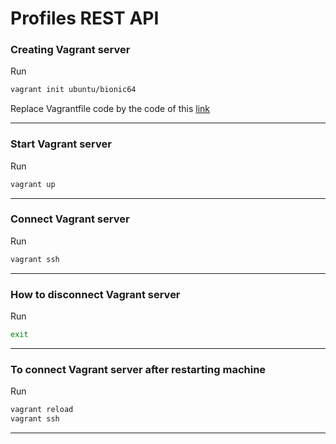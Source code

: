 # Profiles REST API

### Creating Vagrant server

Run

```sh
vagrant init ubuntu/bionic64
```

Replace Vagrantfile code by the code of this [link](https://gist.github.com/LondonAppDev/199eef145a21587ea866b69d40d28682)

---

### Start Vagrant server

Run

```sh
vagrant up
```

---

### Connect Vagrant server

Run

```sh
vagrant ssh
```

---

### How to disconnect Vagrant server

Run

```sh
exit
```

---

### To connect Vagrant server after restarting machine

Run

```sh
vagrant reload
vagrant ssh
```

---